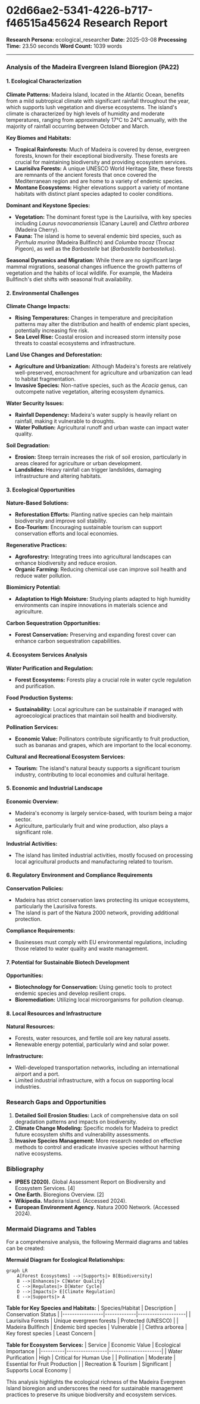 # 02d66ae2-5341-4226-b717-f46515a45624 Research Report

**Research Persona:** ecological_researcher
**Date:** 2025-03-08
**Processing Time:** 23.50 seconds
**Word Count:** 1039 words

---

### Analysis of the Madeira Evergreen Island Bioregion (PA22)

#### 1. Ecological Characterization

**Climate Patterns:**
Madeira Island, located in the Atlantic Ocean, benefits from a mild subtropical climate with significant rainfall throughout the year, which supports lush vegetation and diverse ecosystems. The island's climate is characterized by high levels of humidity and moderate temperatures, ranging from approximately 17°C to 24°C annually, with the majority of rainfall occurring between October and March.

**Key Biomes and Habitats:**
- **Tropical Rainforests:** Much of Madeira is covered by dense, evergreen forests, known for their exceptional biodiversity. These forests are crucial for maintaining biodiversity and providing ecosystem services.
- **Laurisilva Forests:** A unique UNESCO World Heritage Site, these forests are remnants of the ancient forests that once covered the Mediterranean region and are home to a variety of endemic species.
- **Montane Ecosystems:** Higher elevations support a variety of montane habitats with distinct plant species adapted to cooler conditions.

**Dominant and Keystone Species:**
- **Vegetation:** The dominant forest type is the Laurisilva, with key species including *Laurus novocanariensis* (Canary Laurel) and *Clethra arborea* (Madeira Cherry).
- **Fauna:** The island is home to several endemic bird species, such as *Pyrrhula murina* (Madeira Bullfinch) and *Columba trocaz* (Trocaz Pigeon), as well as the *Barbastelle* bat (*Barbastella barbastellus*).

**Seasonal Dynamics and Migration:**
While there are no significant large mammal migrations, seasonal changes influence the growth patterns of vegetation and the habits of local wildlife. For example, the Madeira Bullfinch's diet shifts with seasonal fruit availability.

#### 2. Environmental Challenges

**Climate Change Impacts:**
- **Rising Temperatures:** Changes in temperature and precipitation patterns may alter the distribution and health of endemic plant species, potentially increasing fire risk.
- **Sea Level Rise:** Coastal erosion and increased storm intensity pose threats to coastal ecosystems and infrastructure.

**Land Use Changes and Deforestation:**
- **Agriculture and Urbanization:** Although Madeira's forests are relatively well-preserved, encroachment for agriculture and urbanization can lead to habitat fragmentation.
- **Invasive Species:** Non-native species, such as the *Acacia* genus, can outcompete native vegetation, altering ecosystem dynamics.

**Water Security Issues:**
- **Rainfall Dependency:** Madeira's water supply is heavily reliant on rainfall, making it vulnerable to droughts.
- **Water Pollution:** Agricultural runoff and urban waste can impact water quality.

**Soil Degradation:**
- **Erosion:** Steep terrain increases the risk of soil erosion, particularly in areas cleared for agriculture or urban development.
- **Landslides:** Heavy rainfall can trigger landslides, damaging infrastructure and altering habitats.

#### 3. Ecological Opportunities

**Nature-Based Solutions:**
- **Reforestation Efforts:** Planting native species can help maintain biodiversity and improve soil stability.
- **Eco-Tourism:** Encouraging sustainable tourism can support conservation efforts and local economies.

**Regenerative Practices:**
- **Agroforestry:** Integrating trees into agricultural landscapes can enhance biodiversity and reduce erosion.
- **Organic Farming:** Reducing chemical use can improve soil health and reduce water pollution.

**Biomimicry Potential:**
- **Adaptation to High Moisture:** Studying plants adapted to high humidity environments can inspire innovations in materials science and agriculture.

**Carbon Sequestration Opportunities:**
- **Forest Conservation:** Preserving and expanding forest cover can enhance carbon sequestration capabilities.

#### 4. Ecosystem Services Analysis

**Water Purification and Regulation:**
- **Forest Ecosystems:** Forests play a crucial role in water cycle regulation and purification.

**Food Production Systems:**
- **Sustainability:** Local agriculture can be sustainable if managed with agroecological practices that maintain soil health and biodiversity.

**Pollination Services:**
- **Economic Value:** Pollinators contribute significantly to fruit production, such as bananas and grapes, which are important to the local economy.

**Cultural and Recreational Ecosystem Services:**
- **Tourism:** The island's natural beauty supports a significant tourism industry, contributing to local economies and cultural heritage.

#### 5. Economic and Industrial Landscape

**Economic Overview:**
- Madeira's economy is largely service-based, with tourism being a major sector.
- Agriculture, particularly fruit and wine production, also plays a significant role.

**Industrial Activities:**
- The island has limited industrial activities, mostly focused on processing local agricultural products and manufacturing related to tourism.

#### 6. Regulatory Environment and Compliance Requirements

**Conservation Policies:**
- Madeira has strict conservation laws protecting its unique ecosystems, particularly the Laurisilva forests.
- The island is part of the Natura 2000 network, providing additional protection.

**Compliance Requirements:**
- Businesses must comply with EU environmental regulations, including those related to water quality and waste management.

#### 7. Potential for Sustainable Biotech Development

**Opportunities:**
- **Biotechnology for Conservation:** Using genetic tools to protect endemic species and develop resilient crops.
- **Bioremediation:** Utilizing local microorganisms for pollution cleanup.

#### 8. Local Resources and Infrastructure

**Natural Resources:**
- Forests, water resources, and fertile soil are key natural assets.
- Renewable energy potential, particularly wind and solar power.

**Infrastructure:**
- Well-developed transportation networks, including an international airport and a port.
- Limited industrial infrastructure, with a focus on supporting local industries.

### Research Gaps and Opportunities

1. **Detailed Soil Erosion Studies:** Lack of comprehensive data on soil degradation patterns and impacts on biodiversity.
2. **Climate Change Modeling:** Specific models for Madeira to predict future ecosystem shifts and vulnerability assessments.
3. **Invasive Species Management:** More research needed on effective methods to control and eradicate invasive species without harming native ecosystems.

### Bibliography

- **IPBES (2020).** Global Assessment Report on Biodiversity and Ecosystem Services. [4]
- **One Earth.** Bioregions Overview. [2]
- **Wikipedia.** Madeira Island. (Accessed 2024).
- **European Environment Agency.** Natura 2000 Network. (Accessed 2024).

### Mermaid Diagrams and Tables

For a comprehensive analysis, the following Mermaid diagrams and tables can be created:

**Mermaid Diagram for Ecological Relationships:**
```mermaid
graph LR
    A[Forest Ecosystems] -->|Supports|> B[Biodiversity]
    B -->|Enhances|> C[Water Quality]
    C -->|Regulates|> D[Water Cycle]
    D -->|Impacts|> E[Climate Regulation]
    E -->|Supports|> A
```

**Table for Key Species and Habitats:**
| Species/Habitat | Description | Conservation Status |
|-----------------|-------------|--------------------|
| Laurisilva Forests | Unique evergreen forests | Protected (UNESCO) |
| Madeira Bullfinch | Endemic bird species | Vulnerable |
| Clethra arborea | Key forest species | Least Concern |

**Table for Ecosystem Services:**
| Service | Economic Value | Ecological Importance |
|----------|-----------------|----------------------|
| Water Purification | High | Critical for Human Use |
| Pollination | Moderate | Essential for Fruit Production |
| Recreation & Tourism | Significant | Supports Local Economy |

This analysis highlights the ecological richness of the Madeira Evergreen Island bioregion and underscores the need for sustainable management practices to preserve its unique biodiversity and ecosystem services.